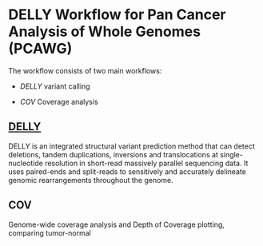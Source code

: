 # DELLY Workflow for Pan Cancer Analysis of Whole Genomes (PCAWG)

The workflow consists of two main workflows:

- *DELLY* variant calling

- *COV* Coverage analysis

## [DELLY](https://github.com/tobiasrausch/delly)

DELLY is an integrated structural variant prediction method that can detect deletions, tandem duplications, inversions and translocations at single-nucleotide resolution in short-read massively parallel sequencing data. It uses paired-ends and split-reads to sensitively and accurately delineate genomic rearrangements throughout the genome.

## COV

Genome-wide coverage analysis and Depth of Coverage plotting, comparing tumor-normal